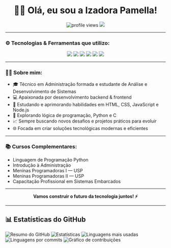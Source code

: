 <h1 align="center">👩‍💻 Olá, eu sou a Izadora Pamella!</h1>

<p align="center">
  <img src="https://komarev.com/ghpvc/?username=izadora-pamella&style=flat-square&color=blue" alt="profile views" />
  <img src="https://img.shields.io/github/followers/izadora-pamella?label=Follow&style=social" />
</p>

---

### ⚙️ Tecnologias & Ferramentas que utilizo:

<p align="center">
  <img src="https://img.shields.io/badge/Python-3776AB?style=for-the-badge&logo=python&logoColor=white" />
  <img src="https://img.shields.io/badge/C-00599C?style=for-the-badge&logo=c&logoColor=white" />
  <img src="https://img.shields.io/badge/HTML5-E34F26?style=for-the-badge&logo=html5&logoColor=white" />
  <img src="https://img.shields.io/badge/CSS3-1572B6?style=for-the-badge&logo=css3&logoColor=white" />
  <img src="https://img.shields.io/badge/JavaScript-F7DF1E?style=for-the-badge&logo=javascript&logoColor=black" />
  <img src="https://img.shields.io/badge/Node.js-339933?style=for-the-badge&logo=node.js&logoColor=white" />
</p>

---

### 👩‍🚀 Sobre mim:

- 🎓 Técnico em Administração formada e estudante de Análise e Desenvolvimento de Sistemas  
- 💻 Apaixonada por desenvolvimento backend & frontend  
- 🚀 Estudando e aprimorando habilidades em HTML, CSS, JavaScript e Node.js  
- 🤖 Explorando lógica de programação, Python e C  
- 📈 Sempre buscando novos desafios e projetos práticos para evoluir  
- 🌐 Focada em criar soluções tecnológicas modernas e eficientes  

---

### 📚 Cursos Complementares:

- Linguagem de Programação Python
- Introdução à Administração  
- Meninas Programadoras I — USP  
- Meninas Programadoras II — USP   
- Capacitação Profissional em Sistemas Embarcados 

---

<p align="center"><strong>Vamos construir o futuro da tecnologia juntos! ⚡</strong></p>

---

## 📊 Estatísticas do GitHub

![Resumo do GitHub](https://github-profile-summary-cards.vercel.app/api/cards/profile-details?username=izadora-pamella&theme=github_dark)
![Estatísticas](https://github-profile-summary-cards.vercel.app/api/cards/stats?username=izadora-pamella&theme=github_dark)
![Linguagens mais usadas](https://github-profile-summary-cards.vercel.app/api/cards/repos-per-language?username=izadora-pamella&theme=github_dark)
![Linguagens por commits](https://github-profile-summary-cards.vercel.app/api/cards/most-commit-language?username=izadora-pamella&theme=github_dark)
![Gráfico de contribuições](https://github-readme-activity-graph.vercel.app/graph?username=izadora-pamella&bg_color=0d1117&color=ffffff&line=00bfff&point=ffffff&area=true&hide_border=true)
